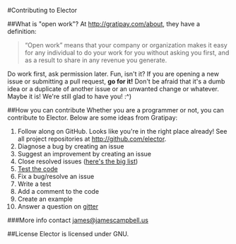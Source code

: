 #Contributing to Elector

##What is "open work"?
At http://gratipay.com/about, they have a definition:

> “Open work” means that your company or organization makes it easy for any individual to do your work for you without asking you first, and as a result to share in any revenue you generate. 

Do work first, ask permission later. Fun, isn't it? If you are opening a new issue or submitting a pull request, **go for it!** Don't be afraid that it's a dumb idea or a duplicate of another issue or an unwanted change or whatever. Maybe it is! We're still glad to have you! :^)


##How you can contribute
Whether you are a programmer or not, you can contribute to Elector. Below are some ideas from Gratipay:

1. Follow along on GitHub. Looks like you're in the right place already! See all project repositories at http://github.com/elector.
3. Diagnose a bug by creating an issue
3. Suggest an improvement by creating an issue
4. Close resolved issues ([here's the big list](https://github.com/jamesacampbell/elector/issues?q=is%3Aopen+is%3Aissue))
5. [Test the code](https://github.com/elector/blob/master/README.md)
6. Fix a bug/resolve an issue
7. Write a test
8. Add a comment to the code
11. Create an example
12. Answer a question on [gitter](https://gitter.im/elector-browser/Lobby)

###More info
contact james@jamescampbell.us

##License
Elector is licensed under GNU.

